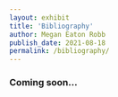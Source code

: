 ```yaml
---
layout: exhibit
title: 'Bibliography'
author: Megan Eaton Robb
publish_date: 2021-08-18
permalink: /bibliography/
---
```

<h3>Coming soon...</h3>

